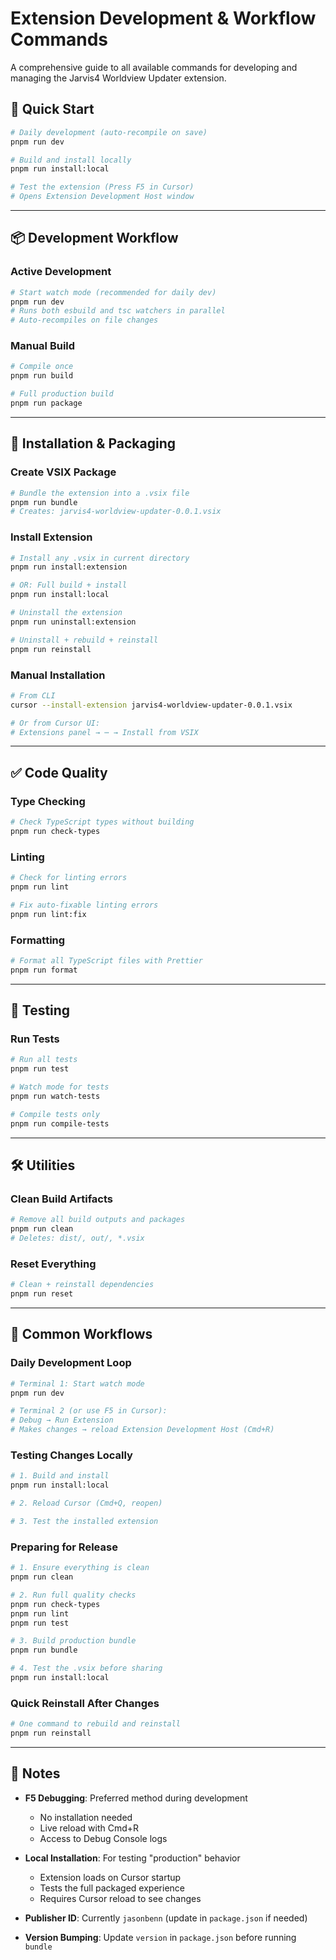 # Extension Development & Workflow Commands

A comprehensive guide to all available commands for developing and managing the Jarvis4 Worldview Updater extension.

## 🚀 Quick Start

```bash
# Daily development (auto-recompile on save)
pnpm run dev

# Build and install locally
pnpm run install:local

# Test the extension (Press F5 in Cursor)
# Opens Extension Development Host window
```

---

## 📦 Development Workflow

### Active Development
```bash
# Start watch mode (recommended for daily dev)
pnpm run dev
# Runs both esbuild and tsc watchers in parallel
# Auto-recompiles on file changes
```

### Manual Build
```bash
# Compile once
pnpm run build

# Full production build
pnpm run package
```

---

## 🔧 Installation & Packaging

### Create VSIX Package
```bash
# Bundle the extension into a .vsix file
pnpm run bundle
# Creates: jarvis4-worldview-updater-0.0.1.vsix
```

### Install Extension
```bash
# Install any .vsix in current directory
pnpm run install:extension

# OR: Full build + install
pnpm run install:local

# Uninstall the extension
pnpm run uninstall:extension

# Uninstall + rebuild + reinstall
pnpm run reinstall
```

### Manual Installation
```bash
# From CLI
cursor --install-extension jarvis4-worldview-updater-0.0.1.vsix

# Or from Cursor UI:
# Extensions panel → ⋯ → Install from VSIX
```

---

## ✅ Code Quality

### Type Checking
```bash
# Check TypeScript types without building
pnpm run check-types
```

### Linting
```bash
# Check for linting errors
pnpm run lint

# Fix auto-fixable linting errors
pnpm run lint:fix
```

### Formatting
```bash
# Format all TypeScript files with Prettier
pnpm run format
```

---

## 🧪 Testing

### Run Tests
```bash
# Run all tests
pnpm run test

# Watch mode for tests
pnpm run watch-tests

# Compile tests only
pnpm run compile-tests
```

---

## 🛠️ Utilities

### Clean Build Artifacts
```bash
# Remove all build outputs and packages
pnpm run clean
# Deletes: dist/, out/, *.vsix
```

### Reset Everything
```bash
# Clean + reinstall dependencies
pnpm run reset
```

---

## 🎯 Common Workflows

### Daily Development Loop
```bash
# Terminal 1: Start watch mode
pnpm run dev

# Terminal 2 (or use F5 in Cursor):
# Debug → Run Extension
# Makes changes → reload Extension Development Host (Cmd+R)
```

### Testing Changes Locally
```bash
# 1. Build and install
pnpm run install:local

# 2. Reload Cursor (Cmd+Q, reopen)

# 3. Test the installed extension
```

### Preparing for Release
```bash
# 1. Ensure everything is clean
pnpm run clean

# 2. Run full quality checks
pnpm run check-types
pnpm run lint
pnpm run test

# 3. Build production bundle
pnpm run bundle

# 4. Test the .vsix before sharing
pnpm run install:local
```

### Quick Reinstall After Changes
```bash
# One command to rebuild and reinstall
pnpm run reinstall
```

---

## 📝 Notes

- **F5 Debugging**: Preferred method during development
  - No installation needed
  - Live reload with Cmd+R
  - Access to Debug Console logs

- **Local Installation**: For testing "production" behavior
  - Extension loads on Cursor startup
  - Tests the full packaged experience
  - Requires Cursor reload to see changes

- **Publisher ID**: Currently `jasonbenn` (update in `package.json` if needed)

- **Version Bumping**: Update `version` in `package.json` before running `bundle`
